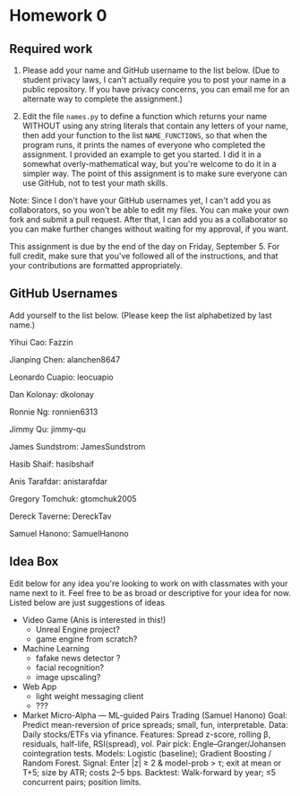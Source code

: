 # Homework 0

## Required work

1. Please add your name and GitHub username to the list below. (Due to student privacy laws, I can't actually require you to post your name in a public repository. If you have privacy concerns, you can email me for an alternate way to complete the assignment.)

2. Edit the file `names.py` to define a function which returns your name WITHOUT using any string literals that contain any letters of your name, then add your function to the list `NAME_FUNCTIONS`, so that when the program runs, it prints the names of everyone who completed the assignment. I provided an example to get you started. I did it in a somewhat overly-mathematical way, but you're welcome to do it in a simpler way. The point of this assignment is to make sure everyone can use GitHub, not to test your math skills.

Note: Since I don't have your GitHub usernames yet, I can't add you as collaborators, so you won't be able to edit my files. You can make your own fork and submit a pull request. After that, I can add you as a collaborator so you can make further changes without waiting for my approval, if you want.

This assignment is due by the end of the day on Friday, September 5. For full credit, make sure that you've followed all of the instructions, and that your contributions are formatted appropriately.

## GitHub Usernames

Add yourself to the list below. (Please keep the list alphabetized by last name.)

Yihui Cao: Fazzin

Jianping Chen: alanchen8647

Leonardo Cuapio: leocuapio

Dan Kolonay: dkolonay

Ronnie Ng: ronnien6313

Jimmy Qu: jimmy-qu

James Sundstrom: JamesSundstrom

Hasib Shaif: hasibshaif

Anis Tarafdar: anistarafdar

Gregory Tomchuk: gtomchuk2005

Dereck Taverne: DereckTav

Samuel Hanono: SamuelHanono

## Idea Box

Edit below for any idea you're looking to work on with classmates with your name next to it. Feel free to be as broad or descriptive for your idea for now. Listed below are just suggestions of ideas

- Video Game (Anis is interested in this!)
  - Unreal Engine project?
  - game engine from scratch?
- Machine Learning
  - fafake news detector ?
  - facial recognition?
  - image upscaling?
- Web App
  - light weight messaging client
  - ???
- Market Micro-Alpha — ML-guided Pairs Trading (Samuel Hanono)
    Goal: Predict mean-reversion of price spreads; small, fun, interpretable.
    Data: Daily stocks/ETFs via yfinance.
    Features: Spread z-score, rolling β, residuals, half-life, RSI(spread), vol.
    Pair pick: Engle–Granger/Johansen cointegration tests.
    Models: Logistic (baseline); Gradient Boosting / Random Forest.
    Signal: Enter |z| ≥ 2 & model-prob > τ; exit at mean or T+5; size by ATR; costs 2–5 bps.
    Backtest: Walk-forward by year; ≤5 concurrent pairs; position limits.
